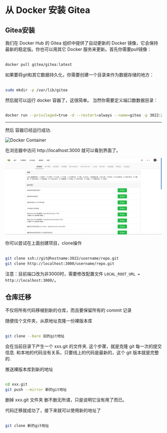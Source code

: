 # 从 Docker 安装 Gitea #

## Gitea安装 ##

我们在 Docker Hub 的 Gitea 组织中提供了自动更新的 Docker 镜像，它会保持最新的稳定版。你也可以用其它 Docker 服务来更新。首先你需要pull镜像：

```bash

docker pull gitea/gitea:latest

```

如果要将git和其它数据持久化，你需要创建一个目录来作为数据存储的地方：

```bash

sudo mkdir -p /var/lib/gitea

```

然后就可以运行 docker 容器了，这很简单。 当然你需要定义端口数数据目录：

```bash

docker run --privileged=true -d --restart=always --name=gitea -p 3022:22 -p 3000:3000 -v /var/lib/gitea:/data gitea/gitea:latest

```

---

然后 容器已经运行成功.

![Docker Container](/images/20201126111430.png)

在浏览器中访问 http://localhost:3000 就可以看到界面了。

![Docker Container](/public/images/20201126111149.png)

你可以尝试在上面创建项目，clone操作 

```bash

git clone ssh://git@hostname:3022/username/repo.git
git clone http://localhost:3000/username/repo.git

```

注意：目前端口改为非3000时，需要修改配置文件 `LOCAL_ROOT_URL = http://localhost:3000/`。


## 仓库迁移 ##


不仅将所有代码移植到新的仓库，而且要保留所有的 commit 记录

随便找个文件夹，从原地址克隆一份裸版本库

```bash

git clone --bare 旧的git地址

```

会在当前目录下产生一个 xxx.git 的文件夹. 这个步骤，就是克隆 git 每一次的提交信息. 和本地的代码没有关系，只要线上的代码是最新的，这个 git 版本就是完整的.

推送裸版本库到新的地址

```bash

cd xxx.git
git push --mirror 新的git地址

```

删掉 xxx.git 文件夹
删不删无所谓，只是说明它没有用了而已。

代码迁移就成功了，接下来就可以使用新的地址了

```bash

git clone 新的git地址

```